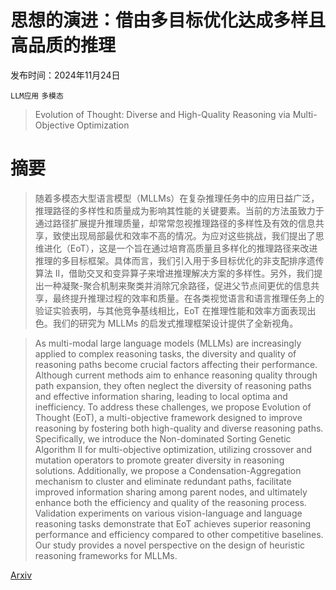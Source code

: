 # 思想的演进：借由多目标优化达成多样且高品质的推理

发布时间：2024年11月24日

`LLM应用` `多模态`

> Evolution of Thought: Diverse and High-Quality Reasoning via Multi-Objective Optimization

# 摘要

> 随着多模态大型语言模型（MLLMs）在复杂推理任务中的应用日益广泛，推理路径的多样性和质量成为影响其性能的关键要素。当前的方法虽致力于通过路径扩展提升推理质量，却常常忽视推理路径的多样性及有效的信息共享，致使出现局部最优和效率不高的情况。为应对这些挑战，我们提出了思维进化（EoT），这是一个旨在通过培育高质量且多样化的推理路径来改进推理的多目标框架。具体而言，我们引入用于多目标优化的非支配排序遗传算法 II，借助交叉和变异算子来增进推理解决方案的多样性。另外，我们提出一种凝聚-聚合机制来聚类并消除冗余路径，促进父节点间更优的信息共享，最终提升推理过程的效率和质量。在各类视觉语言和语言推理任务上的验证实验表明，与其他竞争基线相比，EoT 在推理性能和效率方面表现出色。我们的研究为 MLLMs 的启发式推理框架设计提供了全新视角。

> As multi-modal large language models (MLLMs) are increasingly applied to complex reasoning tasks, the diversity and quality of reasoning paths become crucial factors affecting their performance. Although current methods aim to enhance reasoning quality through path expansion, they often neglect the diversity of reasoning paths and effective information sharing, leading to local optima and inefficiency. To address these challenges, we propose Evolution of Thought (EoT), a multi-objective framework designed to improve reasoning by fostering both high-quality and diverse reasoning paths. Specifically, we introduce the Non-dominated Sorting Genetic Algorithm II for multi-objective optimization, utilizing crossover and mutation operators to promote greater diversity in reasoning solutions. Additionally, we propose a Condensation-Aggregation mechanism to cluster and eliminate redundant paths, facilitate improved information sharing among parent nodes, and ultimately enhance both the efficiency and quality of the reasoning process. Validation experiments on various vision-language and language reasoning tasks demonstrate that EoT achieves superior reasoning performance and efficiency compared to other competitive baselines. Our study provides a novel perspective on the design of heuristic reasoning frameworks for MLLMs.

[Arxiv](https://arxiv.org/abs/2412.07779)